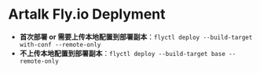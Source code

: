 # Artalk Fly.io Deplyment

- **首次部署 or 需要上传本地配置到部署副本**：`flyctl deploy --build-target with-conf --remote-only`
- **不上传本地配置到部署副本**：`flyctl deploy --build-target base --remote-only`
